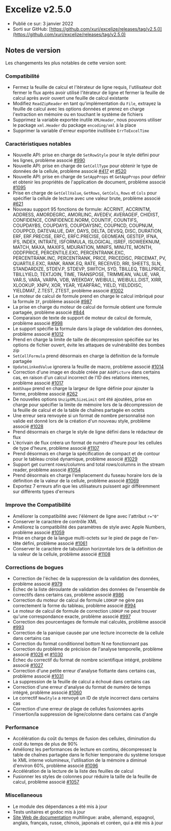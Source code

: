 # Excelize v2.5.0

* Publié ce sur: 3 janvier 2022
* Sorti sur GitHub: [https://github.com/xuri/excelize/releases/tag/v2.5.0](https://github.com/xuri/excelize/releases/tag/v2.5.0)

## Notes de version

Les changements les plus notables de cette version sont:

### Compatibilité

* Fermez la feuille de calcul et l'itérateur de ligne requis, l'utilisateur doit fermer le flux après avoir utilisé l'itérateur de ligne et fermer la feuille de calcul après avoir ouvert une feuille de calcul existante
* Modifiez `ReadZipReader` en tant qu'implémentation du `File`, extrayez la feuille de calcul avec les options données et prenez en charge l'extraction en mémoire ou en touchant le système de fichiers
* Supprimez la variable exportée inutile `XMLHeader`, nous pouvons utiliser le package `xml.Header` du package `encoding/xml` à la place
* Supprimer la variable d'erreur exportée inutilisée `ErrToExcelTime`

### Caractéristiques notables

* Nouvelle API: prise en charge de `SetRowStyle` pour le style défini pour les lignes, problème associé [#990](https://github.com/xuri/excelize/issues/990)
* Nouvelle API: prise en charge de `GetCellType` pour obtenir le type de données de la cellule, problème associé [#417](https://github.com/xuri/excelize/issues/417) et [#520](https://github.com/xuri/excelize/issues/520)
* Nouvelle API: prise en charge de `SetAppProps` et `GetAppProps` pour définir et obtenir les propriétés de l'application de document, problème associé [#1095](https://github.com/xuri/excelize/issues/1095)
* Prise en charge de `GetCellValue`, `GetRows`, `GetCols`, `Rows` et `Cols` pour spécifier la cellule de lecture avec une valeur brute, problème associé [#621](https://github.com/xuri/excelize/issues/621)
* Nouveau support 95 fonctions de formule: ACCRINT, ACCRINTM, ADDRESS, AMORDEGRC, AMORLINC, AVEDEV, AVERAGEIF, CHIDIST, CONFIDENCE, CONFIDENCE.NORM, COUNTIF, COUNTIFS, COUPDAYBS, COUPDAYS, COUPDAYSNC, COUPNCD, COUPNUM, COUPPCD, DATEVALUE, DAY, DAYS, DELTA, DEVSQ, DISC, DURATION, ERF, ERF.PRECISE, ERFC, ERFC.PRECISE, GEOMEAN, GESTEP, IFNA, IFS, INDEX, INTRATE, ISFORMULA, ISLOGICAL, ISREF, ISOWEEKNUM, MATCH, MAXA, MAXIFS, MDURATION, MINIFS, MINUTE, MONTH, ODDFPRICE, PERCENTILE.EXC, PERCENTRANK.EXC, PERCENTRANK.INC, PERCENTRANK, PRICE, PRICEDISC, PRICEMAT, PV, QUARTILE.EXC, RANK, RANK.EQ, RATE, RECEIVED, RRI, SHEETS, SLN, STANDARDIZE, STDEV.P, STDEVP, SWITCH, SYD, TBILLEQ, TBILLPRICE, TBILLYIELD, TEXTJOIN, TIME, TRANSPOSE, TRIMMEAN, VALUE, VAR, VAR.S, VARA, VARPA, VDB, WEEKDAY, WEIBULL, WEIBULL.DIST, XIRR, XLOOKUP, XNPV, XOR, YEAR, YEARFRAC, YIELD, YIELDDISC, YIELDMAT, Z.TEST, ZTEST, problème associé [#1002](https://github.com/xuri/excelize/issues/1002)
* Le moteur de calcul de formule prend en charge le calcul imbriqué pour la formule `IF`, problème associé [#987](https://github.com/xuri/excelize/issues/987)
* La prise en charge du moteur de calcul de formule obtient une formule partagée, problème associé [#844](https://github.com/xuri/excelize/issues/844)
* Comparaison de texte de support de moteur de calcul de formule, problème associé [#998](https://github.com/xuri/excelize/issues/998)
* Le support spécifie la formule dans la plage de validation des données, problème associé [#1012](https://github.com/xuri/excelize/issues/1012)
* Prend en charge la limite de taille de décompression spécifiée sur les options de fichier ouvert, évite les attaques de vulnérabilité des bombes zip
* `SetCellFormula` prend désormais en charge la définition de la formule partagée
* `UpdateLinkedValue` ignorera la feuille de macro, problème associé [#1014](https://github.com/xuri/excelize/issues/1014)
* Correction d'une image en double créée par `AddPicture` dans certains cas, en raison d'un calcul incorrect de l'ID des relations internes, problème associé [#1017](https://github.com/xuri/excelize/issues/1017)
* `AddShape` prend en charge la largeur de ligne définie pour ajouter la forme, problème associé [#262](https://github.com/xuri/excelize/issues/262)
* De nouvelles options `UnzipXMLSizeLimit` ont été ajoutées, prise en charge pour spécifier la limite de mémoire lors de la décompression de la feuille de calcul et de la table de chaînes partagée en octets
* Une erreur sera renvoyée si un format de nombre personnalisé non valide est donné lors de la création d'un nouveau style, problème associé [#1028](https://github.com/xuri/excelize/issues/1028)
* Prend désormais en charge le style de ligne défini dans le rédacteur de flux
* L'écrivain de flux créera un format de numéro d'heure pour les cellules de type d'heure, problème associé [#1107](https://github.com/xuri/excelize/issues/1107)
* Prend désormais en charge la spécification de compact et de contour pour le tableau croisé dynamique, problème associé [#1029](https://github.com/xuri/excelize/issues/1029)
* Support get current rows/columns and total rows/columns in the stream reader, problème associé [#1054](https://github.com/xuri/excelize/issues/1054)
* Prend désormais en charge l'emplacement du fuseau horaire lors de la définition de la valeur de la cellule, problème associé [#1069](https://github.com/xuri/excelize/issues/1069)
* Exportez 7 erreurs afin que les utilisateurs puissent agir différemment sur différents types d'erreurs

### Improve the Compatibilité

* Améliorer la compatibilité avec l'élément de ligne avec l'attribut `r="0"`
* Conserver le caractère de contrôle XML
* Améliorez la compatibilité des paramètres de style avec Apple Numbers, problème associé [#1059](https://github.com/xuri/excelize/issues/1059)
* Prise en charge de la langue multi-octets sur le pied de page de l'en-tête défini, problème associé [#1061](https://github.com/xuri/excelize/issues/1061)
* Conserver le caractère de tabulation horizontale lors de la définition de la valeur de la cellule, problème associé [#1108](https://github.com/xuri/excelize/issues/1108)

### Corrections de bogues

* Correction de l'échec de la suppression de la validation des données, problème associé [#979](https://github.com/xuri/excelize/issues/979)
* Échec de la liste déroulante de validation des données de l'ensemble de correctifs dans certains cas, problème associé [#986](https://github.com/xuri/excelize/issues/986)
* Correction du moteur de calcul de formule `LOOKUP` ne gère pas correctement la forme du tableau, problème associé [#994](https://github.com/xuri/excelize/issues/994)
* Le moteur de calcul de formule de correction `LOOKUP` ne peut trouver qu'une correspondance exacte, problème associé [#997](https://github.com/xuri/excelize/issues/997)
* Correction des pourcentages de formule mal calculés, problème associé [#993](https://github.com/xuri/excelize/issues/993)
* Correction de la panique causée par une lecture incorrecte de la cellule dans certains cas
* Correction du format conditionnel bottom N ne fonctionnant pas
* Correction du problème de précision de l'analyse temporelle, problème associé [#1026](https://github.com/xuri/excelize/issues/1026) et [#1030](https://github.com/xuri/excelize/issues/1030)
* Échec du correctif du format de nombre scientifique intégré, problème associé [#1027](https://github.com/xuri/excelize/issues/1027)
* Correction d'une petite erreur d'analyse flottante dans certains cas, problème associé [#1031](https://github.com/xuri/excelize/issues/1031)
* La suppression de la feuille de calcul a échoué dans certains cas
* Correction d'une erreur d'analyse du format de numéro de temps intégré, problème associé [#1060](https://github.com/xuri/excelize/issues/1060)
* Le correctif `NewStyle` a renvoyé un ID de style incorrect dans certains cas
* Correction d'une erreur de plage de cellules fusionnées après l'insertion/la suppression de ligne/colonne dans certains cas d'angle

### Performance

* Accélération du coût du temps de fusion des cellules, diminution du coût du temps de plus de 90%
* Améliorez les performances de lecture en continu, décompressez la table de chaînes partagée dans le fichier temporaire du système lorsque le XML interne volumineux, l'utilisation de la mémoire a diminué d'environ 60%, problème associé [#1096](https://github.com/xuri/excelize/issues/1096)
* Accélération de la lecture de la liste des feuilles de calcul
* Fusionner les styles de colonnes pour réduire la taille de la feuille de calcul, problème associé [#1057](https://github.com/xuri/excelize/issues/1057)

### Miscellaneous

* Le module des dépendances a été mis à jour
* Tests unitaires et godoc mis à jour
* [Site Web de documentation](https://xuri.me/excelize) multilingue: arabe, allemand, espagnol, anglais, français, russe, chinois, japonais et coréen, qui a été mis à jour
